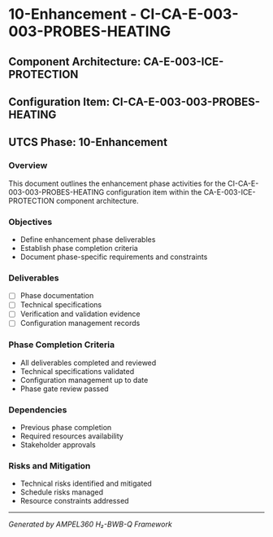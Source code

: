# 10-Enhancement - CI-CA-E-003-003-PROBES-HEATING

## Component Architecture: CA-E-003-ICE-PROTECTION
## Configuration Item: CI-CA-E-003-003-PROBES-HEATING
## UTCS Phase: 10-Enhancement

### Overview
This document outlines the enhancement phase activities for the CI-CA-E-003-003-PROBES-HEATING configuration item within the CA-E-003-ICE-PROTECTION component architecture.

### Objectives
- Define enhancement phase deliverables
- Establish phase completion criteria
- Document phase-specific requirements and constraints

### Deliverables
- [ ] Phase documentation
- [ ] Technical specifications
- [ ] Verification and validation evidence
- [ ] Configuration management records

### Phase Completion Criteria
- All deliverables completed and reviewed
- Technical specifications validated
- Configuration management up to date
- Phase gate review passed

### Dependencies
- Previous phase completion
- Required resources availability
- Stakeholder approvals

### Risks and Mitigation
- Technical risks identified and mitigated
- Schedule risks managed
- Resource constraints addressed

---
*Generated by AMPEL360 H₂-BWB-Q Framework*
